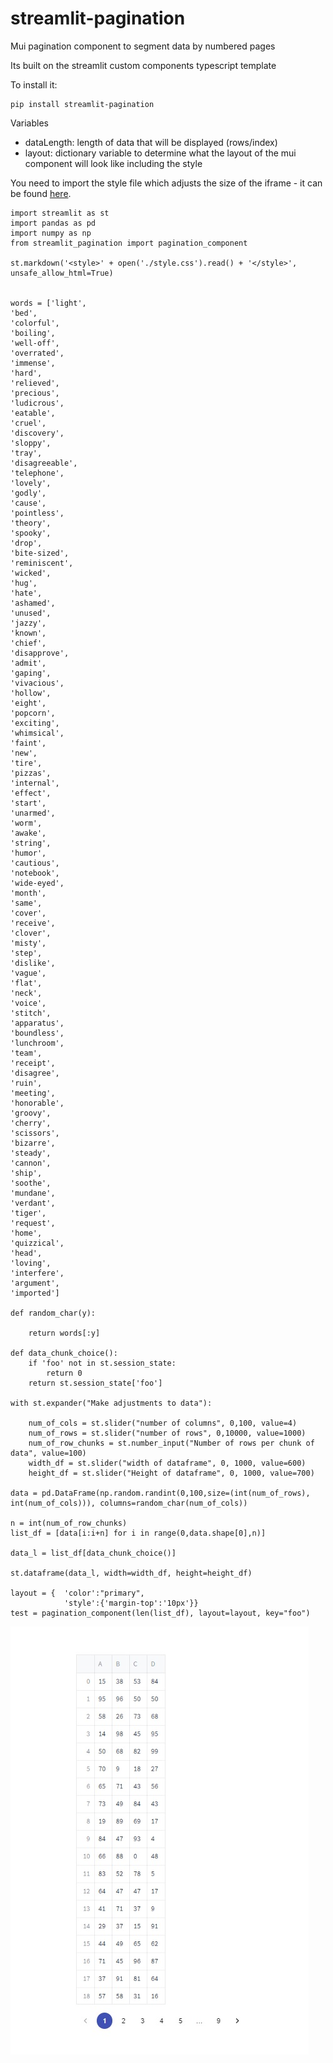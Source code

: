 # streamlit-pagination
Mui pagination component to segment data by numbered pages


Its built on the streamlit custom components typescript template

To install it:

```
pip install streamlit-pagination
```

Variables
- dataLength: length of data that will be displayed (rows/index)
- layout: dictionary variable to determine what the layout of the mui component will look like including the style

You need to import the style file which adjusts the size of the iframe - it can be found [here](https://github.com/Socvest/streamlit-pagination/tree/main/streamlit_pagination).

```
import streamlit as st
import pandas as pd
import numpy as np
from streamlit_pagination import pagination_component

st.markdown('<style>' + open('./style.css').read() + '</style>', unsafe_allow_html=True)

    
words = ['light',
'bed',
'colorful',
'boiling',
'well-off',
'overrated',
'immense',
'hard',
'relieved',
'precious',
'ludicrous',
'eatable',
'cruel',
'discovery',
'sloppy',
'tray',
'disagreeable',
'telephone',
'lovely',
'godly',
'cause',
'pointless',
'theory',
'spooky',
'drop',
'bite-sized',
'reminiscent',
'wicked',
'hug',
'hate',
'ashamed',
'unused',
'jazzy',
'known',
'chief',
'disapprove',
'admit',
'gaping',
'vivacious',
'hollow',
'eight',
'popcorn',
'exciting',
'whimsical',
'faint',
'new',
'tire',
'pizzas',
'internal',
'effect',
'start',
'unarmed',
'worm',
'awake',
'string',
'humor',
'cautious',
'notebook',
'wide-eyed',
'month',
'same',
'cover',
'receive',
'clover',
'misty',
'step',
'dislike',
'vague',
'flat',
'neck',
'voice',
'stitch',
'apparatus',
'boundless',
'lunchroom',
'team',
'receipt',
'disagree',
'ruin',
'meeting',
'honorable',
'groovy',
'cherry',
'scissors',
'bizarre',
'steady',
'cannon',
'ship',
'soothe',
'mundane',
'verdant',
'tiger',
'request',
'home',
'quizzical',
'head',
'loving',
'interfere',
'argument',
'imported']

def random_char(y):
    
    return words[:y]

def data_chunk_choice():
    if 'foo' not in st.session_state:
        return 0
    return st.session_state['foo']

with st.expander("Make adjustments to data"):

    num_of_cols = st.slider("number of columns", 0,100, value=4)
    num_of_rows = st.slider("number of rows", 0,10000, value=1000)
    num_of_row_chunks = st.number_input("Number of rows per chunk of data", value=100)
    width_df = st.slider("width of dataframe", 0, 1000, value=600)
    height_df = st.slider("Height of dataframe", 0, 1000, value=700)
    
data = pd.DataFrame(np.random.randint(0,100,size=(int(num_of_rows), int(num_of_cols))), columns=random_char(num_of_cols))

n = int(num_of_row_chunks)
list_df = [data[i:i+n] for i in range(0,data.shape[0],n)] 

data_l = list_df[data_chunk_choice()] 

st.dataframe(data_l, width=width_df, height=height_df)

layout = {  'color':"primary", 
            'style':{'margin-top':'10px'}}
test = pagination_component(len(list_df), layout=layout, key="foo")
```
![pagination.jpg](./img/pagination.jpg) 
